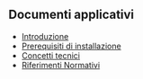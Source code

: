 ## Documenti applicativi
- [Introduzione](Sorgenti/DOC/TA/B£AMO/BRDINT_00)
- [Prerequisiti di installazione](Sorgenti/DOC/TA/B£AMO/BRDINT_01)
- [Concetti tecnici](Sorgenti/DOC/TA/B£AMO/BRDINT_04)
- [Riferimenti Normativi](Sorgenti/DOC/TA/B£AMO/BRDINT_05)
